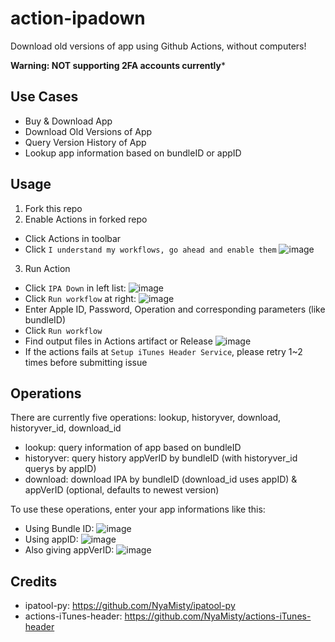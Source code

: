 # action-ipadown

Download old versions of app using Github Actions, without computers!

**Warning: NOT supporting 2FA accounts currently***

## Use Cases

- Buy & Download App
- Download Old Versions of App
- Query Version History of App
- Lookup app information based on bundleID or appID

## Usage

1. Fork this repo
2. Enable Actions in forked repo
  - Click Actions in toolbar
  - Click `I understand my workflows, go ahead and enable them`
      ![image](https://user-images.githubusercontent.com/5344431/167505409-ef077008-2450-4e2d-9d43-2067244ac931.png)
3. Run Action
  - Click `IPA Down` in left list:
      ![image](https://user-images.githubusercontent.com/5344431/167505630-1a741d9c-69de-470c-978e-1b8944dcfd3b.png)
  - Click `Run workflow` at right:
      ![image](https://user-images.githubusercontent.com/5344431/167505748-52e0bba9-b9ec-44e1-9370-4452d3c3c66b.png)
  - Enter Apple ID, Password, Operation and corresponding parameters (like bundleID)
  - Click `Run workflow`
  - Find output files in Actions artifact or Release
      ![image](https://user-images.githubusercontent.com/5344431/167506938-c3e3529c-ee91-4661-a251-a12a2d0576cb.png)
  - If the actions fails at `Setup iTunes Header Service`, please retry 1~2 times before submitting issue

## Operations

There are currently five operations: lookup, historyver, download, historyver_id, download_id

- lookup: query information of app based on bundleID
- historyver: query history appVerID by bundleID (with historyver_id querys by appID)
- download: download IPA by bundleID (download_id uses appID) & appVerID (optional, defaults to newest version)

To use these operations, enter your app informations like this:
- Using Bundle ID:
  ![image](https://user-images.githubusercontent.com/5344431/167506427-1503417c-112f-4c45-b82b-7887f05b0dac.png)
- Using appID:
  ![image](https://user-images.githubusercontent.com/5344431/167506645-d29db175-ab38-45d3-b224-6cc94131e61d.png)
- Also giving appVerID:
  ![image](https://user-images.githubusercontent.com/5344431/167506870-8dcaa565-3bd1-424e-a9d2-eed00bd4cffb.png)

## Credits

- ipatool-py: https://github.com/NyaMisty/ipatool-py
- actions-iTunes-header: https://github.com/NyaMisty/actions-iTunes-header

